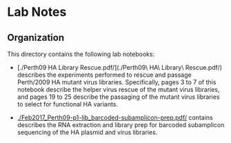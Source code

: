 # Lab Notes

## Organization

This directory contains the following lab notebooks:

* [./Perth09 HA Library Rescue.pdf/](./Perth09\ HA\ Library\ Rescue.pdf/) describes the experiments performed to rescue and passage Perth/2009 HA mutant virus libraries. Specifically, pages 3 to 7 of this notebook describe the helper virus rescue of the mutant virus libraries, and pages 19 to 25 describe the passaging of the mutant virus libraries to select for functional HA variants.

* [./Feb2017_Perth09-p1-lib_barcoded-subamplicon-prep.pdf/]([./Feb2017_Perth09-p1-lib_barcoded-subamplicon-prep.pdf/) contains describes the RNA extraction and library prep for barcoded subamplicon sequencing of the HA plasmid and virus libraries.
